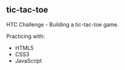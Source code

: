 ## tic-tac-toe

HTC Challenge - Building a tic-tac-toe game.

Practicing with:
   - HTML5
   - CSS3
   - JavaScript